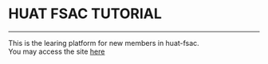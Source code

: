 # HUAT FSAC TUTORIAL
---

This is the learing platform for new members in huat-fsac.  
You may access the site [here](https://www.huat-fsac.eu.org/)
